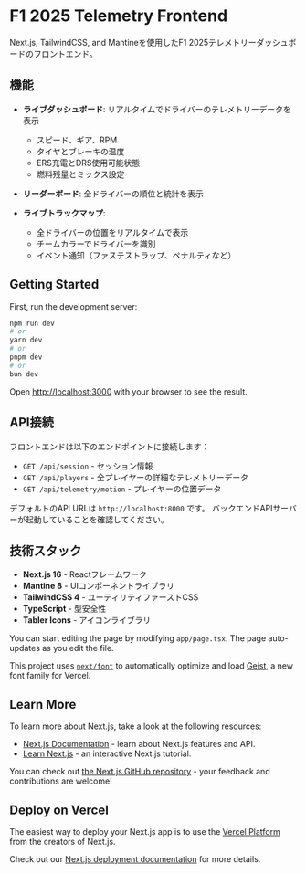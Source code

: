 # F1 2025 Telemetry Frontend

Next.js, TailwindCSS, and Mantineを使用したF1 2025テレメトリーダッシュボードのフロントエンド。

## 機能

- **ライブダッシュボード**: リアルタイムでドライバーのテレメトリーデータを表示
  - スピード、ギア、RPM
  - タイヤとブレーキの温度
  - ERS充電とDRS使用可能状態
  - 燃料残量とミックス設定
  
- **リーダーボード**: 全ドライバーの順位と統計を表示

- **ライブトラックマップ**: 
  - 全ドライバーの位置をリアルタイムで表示
  - チームカラーでドライバーを識別
  - イベント通知（ファステストラップ、ペナルティなど）

## Getting Started

First, run the development server:

```bash
npm run dev
# or
yarn dev
# or
pnpm dev
# or
bun dev
```

Open [http://localhost:3000](http://localhost:3000) with your browser to see the result.

## API接続

フロントエンドは以下のエンドポイントに接続します：

- `GET /api/session` - セッション情報
- `GET /api/players` - 全プレイヤーの詳細なテレメトリーデータ
- `GET /api/telemetry/motion` - プレイヤーの位置データ

デフォルトのAPI URLは `http://localhost:8000` です。
バックエンドAPIサーバーが起動していることを確認してください。

## 技術スタック

- **Next.js 16** - Reactフレームワーク
- **Mantine 8** - UIコンポーネントライブラリ
- **TailwindCSS 4** - ユーティリティファーストCSS
- **TypeScript** - 型安全性
- **Tabler Icons** - アイコンライブラリ

You can start editing the page by modifying `app/page.tsx`. The page auto-updates as you edit the file.

This project uses [`next/font`](https://nextjs.org/docs/app/building-your-application/optimizing/fonts) to automatically optimize and load [Geist](https://vercel.com/font), a new font family for Vercel.

## Learn More

To learn more about Next.js, take a look at the following resources:

- [Next.js Documentation](https://nextjs.org/docs) - learn about Next.js features and API.
- [Learn Next.js](https://nextjs.org/learn) - an interactive Next.js tutorial.

You can check out [the Next.js GitHub repository](https://github.com/vercel/next.js) - your feedback and contributions are welcome!

## Deploy on Vercel

The easiest way to deploy your Next.js app is to use the [Vercel Platform](https://vercel.com/new?utm_medium=default-template&filter=next.js&utm_source=create-next-app&utm_campaign=create-next-app-readme) from the creators of Next.js.

Check out our [Next.js deployment documentation](https://nextjs.org/docs/app/building-your-application/deploying) for more details.
